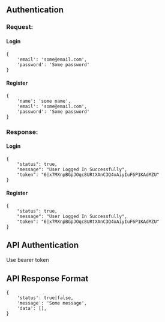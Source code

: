 ## Authentication
### Request:
#### Login
```
{
    'email': 'some@email.com',
    'password': 'Some password'
}
```
#### Register
```
{
    'name': 'some name',
    'email': 'some@email.com',
    'password': 'Some password'
}
```
### Response:
#### Login
```
{
    "status": true,
    "message": "User Logged In Successfully",
    "token": "6|x7MXnpBGpJOqc8URtXAnC3Q4xAiyIuF6P1KAdMZU"
}
```
#### Register
```
{
    "status": true,
    "message": "User Logged In Successfully",
    "token": "6|x7MXnpBGpJOqc8URtXAnC3Q4xAiyIuF6P1KAdMZU"
}
```

## API Authentication
Use bearer token


## API Response Format
```
{
    'status': true|false,
    'message': 'Some message',
    'data': [],
}
```
